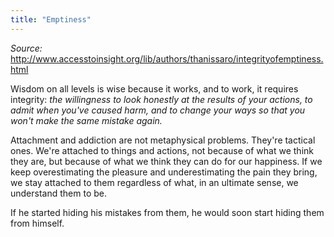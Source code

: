 ```yaml
---
title: "Emptiness"
---
```


*Source:* http://www.accesstoinsight.org/lib/authors/thanissaro/integrityofemptiness.html

  Wisdom on all levels is wise because it works, and to work, it requires integrity: *the willingness to look honestly at the results of your actions, to admit when you've caused harm, and to change your ways so that you won't make the same mistake again.*

  Attachment and addiction are not metaphysical problems. They're tactical ones. We're attached to things and actions, not because of what we think they are, but because of what we think they can do for our happiness. If we keep overestimating the pleasure and underestimating the pain they bring, we stay attached to them regardless of what, in an ultimate sense, we understand them to be.

  If he started hiding his mistakes from them, he would soon start hiding them from himself.